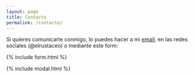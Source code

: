 ```yaml
---
layout: page
title: Contacto
permalink: /contacto/
---
```


Si quieres comunicarte conmigo, lo puedes hacer a mi [email](mailto:{{site.email}}), en las redes sociales (@elrustaceo) o mediante este form:

{% include form.html %}

{% include modal.html %}

